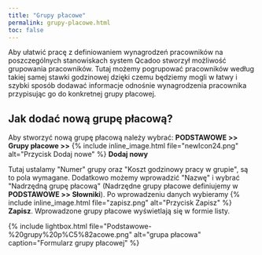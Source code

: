 ```yaml
---
title: "Grupy płacowe"
permalink: grupy-placowe.html
toc: false
---
```

 Aby ułatwić pracę z definiowaniem wynagrodzeń pracowników na poszczególnych stanowiskach system Qcadoo stworzył możliwość grupowania pracowników. Tutaj możemy pogrupować pracowników według takiej samej stawki godzinowej dzięki czemu będziemy mogli w łatwy i szybki sposób dodawać informacje odnośnie wynagrodzenia pracownika przypisując go do konkretnej grupy płacowej. 
  
## Jak dodać nową grupę płacową?

Aby stworzyć nową grupę płacową należy wybrać: **PODSTAWOWE >> Grupy płacowe >>** {% include inline_image.html file="newIcon24.png" alt="Przycisk Dodaj nowe" %} **Dodaj nowy**

Tutaj ustalamy "Numer" grupy oraz "Koszt godzinowy pracy w grupie", są to pola wymagane. Dodatkowo możemy wprowadzić "Nazwę" i wybrać "Nadrzędną grupę płacową" (Nadrzędne grupy płacowe definiujemy w **PODSTAWOWE >> Słowniki**).
Po wprowadzeniu danych wybieramy {% include inline_image.html file="zapisz.png" alt="Przycisk Zapisz" %} **Zapisz**. Wprowadzone grupy płacowe wyświetlają się w formie listy.

{% include lightbox.html file="Podstawowe-%20grupy%20p%C5%82acowe.png" alt="grupa płacowa" caption="Formularz grupy płacowej" %}  


